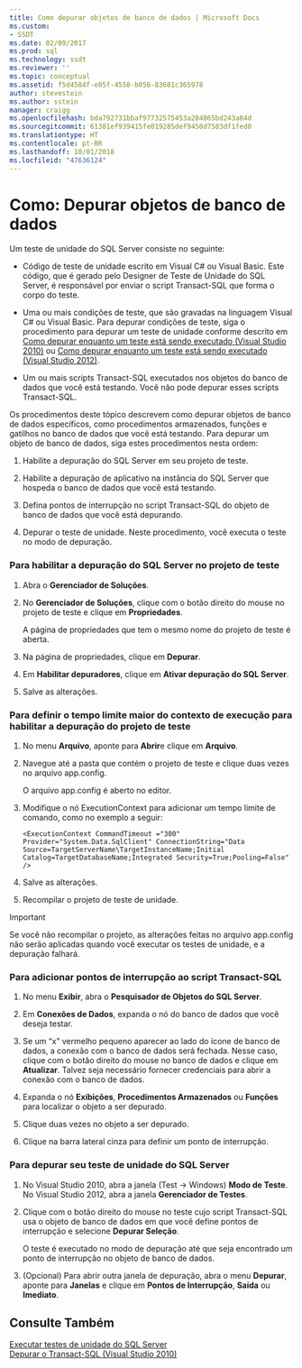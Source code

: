 ```yaml
---
title: Como depurar objetos de banco de dados | Microsoft Docs
ms.custom:
- SSDT
ms.date: 02/09/2017
ms.prod: sql
ms.technology: ssdt
ms.reviewer: ''
ms.topic: conceptual
ms.assetid: f5d4584f-e85f-4558-b056-83681c365978
author: stevestein
ms.author: sstein
manager: craigg
ms.openlocfilehash: bda792731bbaf97732575453a284865bd243a84d
ms.sourcegitcommit: 61381ef939415fe019285def9450d7583df1fed0
ms.translationtype: HT
ms.contentlocale: pt-BR
ms.lasthandoff: 10/01/2018
ms.locfileid: "47636124"
---
```

# <a name="how-to-debug-database-objects"></a>Como: Depurar objetos de banco de dados
Um teste de unidade do SQL Server consiste no seguinte:  
  
-   Código de teste de unidade escrito em Visual C\# ou Visual Basic. Este código, que é gerado pelo Designer de Teste de Unidade do SQL Server, é responsável por enviar o script Transact\-SQL que forma o corpo do teste.  
  
-   Uma ou mais condições de teste, que são gravadas na linguagem Visual C\# ou Visual Basic. Para depurar condições de teste, siga o procedimento para depurar um teste de unidade conforme descrito em [Como depurar enquanto um teste está sendo executado (Visual Studio 2010)](http://msdn.microsoft.com/library/ms182484(VS.100).aspx) ou [Como depurar enquanto um teste está sendo executado (Visual Studio 2012)](http://msdn.microsoft.com/library/ms182484.aspx).  
  
-   Um ou mais scripts Transact\-SQL executados nos objetos do banco de dados que você está testando. Você não pode depurar esses scripts Transact\-SQL.  
  
Os procedimentos deste tópico descrevem como depurar objetos de banco de dados específicos, como procedimentos armazenados, funções e gatilhos no banco de dados que você está testando. Para depurar um objeto de banco de dados, siga estes procedimentos nesta ordem:  
  
1.  Habilite a depuração do SQL Server em seu projeto de teste.  
  
2.  Habilite a depuração de aplicativo na instância do SQL Server que hospeda o banco de dados que você está testando.  
  
3.  Defina pontos de interrupção no script Transact\-SQL do objeto de banco de dados que você está depurando.  
  
4.  Depurar o teste de unidade. Neste procedimento, você executa o teste no modo de depuração.  
  
### <a name="to-enable-sql-debugging-on-your-test-project"></a>Para habilitar a depuração do SQL Server no projeto de teste  
  
1.  Abra o **Gerenciador de Soluções**.  
  
2.  No **Gerenciador de Soluções**, clique com o botão direito do mouse no projeto de teste e clique em **Propriedades**.  
  
    A página de propriedades que tem o mesmo nome do projeto de teste é aberta.  
  
3.  Na página de propriedades, clique em **Depurar**.  
  
4.  Em **Habilitar depuradores**, clique em **Ativar depuração do SQL Server**.  
  
5.  Salve as alterações.  
  
### <a name="to-set-an-increased-execution-context-timeout-to-enable-debugging-for-your-test-project"></a>Para definir o tempo limite maior do contexto de execução para habilitar a depuração do projeto de teste  
  
1.  No menu **Arquivo**, aponte para **Abrir**e clique em **Arquivo**.  
  
2.  Navegue até a pasta que contém o projeto de teste e clique duas vezes no arquivo app.config.  
  
    O arquivo app.config é aberto no editor.  
  
3.  Modifique o nó ExecutionContext para adicionar um tempo limite de comando, como no exemplo a seguir:  
  
    ```  
    <ExecutionContext CommandTimeout ="300" Provider="System.Data.SqlClient" ConnectionString="Data Source=TargetServerName\TargetInstanceName;Initial Catalog=TargetDatabaseName;Integrated Security=True;Pooling=False" />  
    ```  
  
4.  Salve as alterações.  
  
5.  Recompilar o projeto de teste de unidade.  
  
> [!IMPORTANT]  
> Se você não recompilar o projeto, as alterações feitas no arquivo app.config não serão aplicadas quando você executar os testes de unidade, e a depuração falhará.  
  
### <a name="to-add-breakpoints-to-your-transact-sql-script"></a>Para adicionar pontos de interrupção ao script Transact\-SQL  
  
1.  No menu **Exibir**, abra o **Pesquisador de Objetos do SQL Server**.  
  
2.  Em **Conexões de Dados**, expanda o nó do banco de dados que você deseja testar.  
  
3.  Se um “x” vermelho pequeno aparecer ao lado do ícone de banco de dados, a conexão com o banco de dados será fechada. Nesse caso, clique com o botão direito do mouse no banco de dados e clique em **Atualizar**. Talvez seja necessário fornecer credenciais para abrir a conexão com o banco de dados.  
  
4.  Expanda o nó **Exibições**, **Procedimentos Armazenados** ou **Funções** para localizar o objeto a ser depurado.  
  
5.  Clique duas vezes no objeto a ser depurado.  
  
6.  Clique na barra lateral cinza para definir um ponto de interrupção.  
  
### <a name="to-debug-your-sql-server-unit-test"></a>Para depurar seu teste de unidade do SQL Server  
  
1.  No Visual Studio 2010, abra a janela (Test -> Windows) **Modo de Teste**. No Visual Studio 2012, abra a janela **Gerenciador de Testes**.  
  
2.  Clique com o botão direito do mouse no teste cujo script Transact\-SQL usa o objeto de banco de dados em que você define pontos de interrupção e selecione **Depurar Seleção**.  
  
    O teste é executado no modo de depuração até que seja encontrado um ponto de interrupção no objeto de banco de dados.  
  
3.  (Opcional) Para abrir outra janela de depuração, abra o menu **Depurar**, aponte para **Janelas** e clique em **Pontos de Interrupção**, **Saída** ou **Imediato**.  
  
## <a name="see-also"></a>Consulte Também  
[Executar testes de unidade do SQL Server](../ssdt/running-sql-server-unit-tests.md)  
[Depurar o Transact-SQL (Visual Studio 2010)](http://go.microsoft.com/fwlink/?LinkId=163975)  
  
